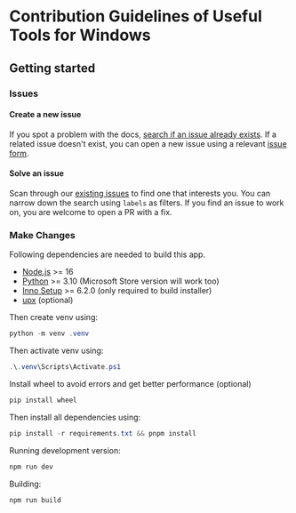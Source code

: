 # Contribution Guidelines of Useful Tools for Windows

## Getting started

### Issues

#### Create a new issue

If you spot a problem with the docs, [search if an issue already exists](https://docs.github.com/en/github/searching-for-information-on-github/searching-on-github/searching-issues-and-pull-requests#search-by-the-title-body-or-comments). If a related issue doesn't exist, you can open a new issue using a relevant [issue form](https://github.com/fluentmoheshwar/useful-tools/issues/new/choose).

#### Solve an issue

Scan through our [existing issues](https://github.com/fluentmoheshwar/useful-tools/issues/) to find one that interests you. You can narrow down the search using `labels` as filters. If you find an issue to work on, you are welcome to open a PR with a fix.

### Make Changes

Following dependencies are needed to build this app.

-   [Node.js](https://nodejs.org/) >= 16
-   [Python](https://www.python.org/) >= 3.10 (Microsoft Store version will work too)
-   [Inno Setup](https://jrsoftware.org/isinfo.php) >= 6.2.0 (only required to build installer)
-   [upx](https://upx.github.io/) (optional)

Then create venv using:

```powershell
python -m venv .venv
```

Then activate venv using:

```powershell
.\.venv\Scripts\Activate.ps1
```

Install wheel to avoid errors and get better performance (optional)

```powershell
pip install wheel
```

Then install all dependencies using:

```powershell
pip install -r requirements.txt && pnpm install
```

Running development version:

```powershell
npm run dev
```

Building:

```powershell
npm run build
```
